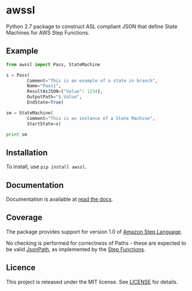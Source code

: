 # awssl

Python 2.7 package to construct ASL compliant JSON that define State Machines
for AWS Step Functions.

## Example

```python
from awssl import Pass, StateMachine

s = Pass(
		Comment="This is an example of a state in branch",
		Name="Pass1",
		ResultAsJSON={"Value": 1234},
		OutputPath="$.Value",
		EndState=True)

sm = StateMachine(
		Comment="This is an instance of a State Machine",
		StartState=s)

print sm

```

## Installation

To install, use `pip install awssl`.

## Documentation

Documentation is available at [read the docs](http://awssl.readthedocs.io/en/latest/index.html).

## Coverage

The package provides support for version 1.0 of [Amazon Step Language](https://states-language.net/spec.html).

No checking is performed for correctness of Paths - these are expected to be 
valid [JsonPath](https://github.com/json-path/JsonPath), as implemented by the
[Step Functions](http://docs.aws.amazon.com/step-functions/latest/dg/amazon-states-language-paths.html).


## Licence

This project is released under the MIT license. See [LICENSE](LICENSE) for details.
